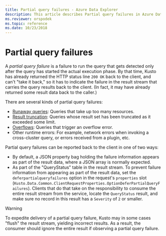 ```yaml
---
title: Partial query failures - Azure Data Explorer
description: This article describes Partial query failures in Azure Data Explorer.
ms.reviewer: orspodek
ms.topic: reference
ms.date: 10/23/2018
---
```

# Partial query failures

A *partial query failure* is a failure to run the query that gets detected
only after the query has started the actual execution phase. By that time,
Kusto has already returned the HTTP status line `200 OK` back to the client,
and can't "take it back," so it has to indicate the failure in the result
stream that carries the query results back to the client. (In fact, it may have
already returned some result data back to the caller.)

There are several kinds of partial query failures:

* [Runaway queries](runaway-queries.md): Queries that take up too many
  resources.
* [Result truncation](result-truncation.md): Queries whose result set
  has been truncated as it exceeded some limit.
* [Overflows](overflow.md): Queries that trigger an overflow error.
* Other runtime errors: For example, network errors when invoking a
  cross-cluster query, or errors received from a plugin, etc.

Partial query failures can be reported back to the client in one of two
ways:

* By default, a JSON property bag holding the failure information appears as
  part of the result data, where a JSON array is normally expected.
* As part of the "QueryStatus" table in the result stream. To prevent failure information
  from appearing as part of the result data, set the `deferpartialqueryfailures` option in the request's
  `properties` slot (`Kusto.Data.Common.ClientRequestProperties.OptionDeferPartialQueryFailures`).
  Clients that do that take on the responsibility to consume the entire
  result stream from the service, locate the `QueryStatus` result, and
  make sure no record in this result has a `Severity` of `2` or smaller.

> [!WARNING]
> To expedite delivery of a partial query failure, Kusto may in some cases
> "flush" the result stream, yielding incorrect results. As a result, the consumer should
> ignore the entire result if observing a partial query failure.
